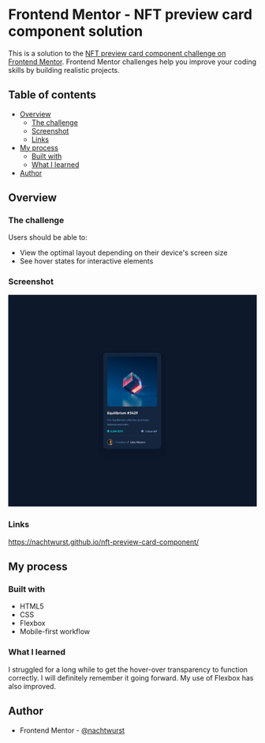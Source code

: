 # Frontend Mentor - NFT preview card component solution

This is a solution to the [NFT preview card component challenge on Frontend Mentor](https://www.frontendmentor.io/challenges/nft-preview-card-component-SbdUL_w0U). Frontend Mentor challenges help you improve your coding skills by building realistic projects. 

## Table of contents

- [Overview](#overview)
  - [The challenge](#the-challenge)
  - [Screenshot](#screenshot)
  - [Links](#links)
- [My process](#my-process)
  - [Built with](#built-with)
  - [What I learned](#what-i-learned)
- [Author](#author)


## Overview

### The challenge

Users should be able to:

- View the optimal layout depending on their device's screen size
- See hover states for interactive elements

### Screenshot

![A screenshot of my completed Frontend Mentor challenge component](./screenshot.png)

### Links

https://nachtwurst.github.io/nft-preview-card-component/

## My process

### Built with

- HTML5
- CSS
- Flexbox
- Mobile-first workflow

### What I learned

I struggled for a long while to get the hover-over transparency to function correctly. I will definitely remember it going forward. My use of Flexbox has also improved.

## Author

- Frontend Mentor - [@nachtwurst](https://www.frontendmentor.io/profile/nachtwurst)
